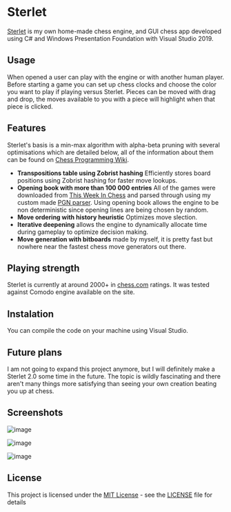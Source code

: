 # Sterlet
[Sterlet](https://en.wikipedia.org/wiki/Sterlet) is my own home-made chess engine, and GUI chess app developed using C# and Windows Presentation Foundation with Visual Studio 2019.
## Usage
When opened a user can play with the engine or with another human player. Before starting a game you can set up chess clocks and choose the color you want to play if playing versus Sterlet.
Pieces can be moved with drag and drop, the moves available to you with a piece will highlight when that piece is clicked.
## Features
Sterlet's basis is a min-max algorithm with alpha-beta pruning with several optimisations which are detailed below, all of the information about them can be found on [Chess Programming Wiki](https://www.chessprogramming.org/Main_Page).
- **Transpositions table using Zobrist hashing** Efficiently stores board positions using Zobrist hashing for faster move lookups.
- **Opening book with more than 100 000 entries** All of the games were downloaded from [This Week In Chess](https://theweekinchess.com/) and parsed through using my custom made [PGN parser](https://github.com/s3r10us3r/PGNParser). Using opening book allows the engine to be non deterministic since opening lines are being chosen by random.
- **Move ordering with history heuristic** Optimizes move slection.
- **Iterative deepening** allows the engine to dynamically allocate time during gameplay to optimize decision making.
- **Move generation with bitboards** made by myself, it is pretty fast but nowhere near the fastest chess move generators out there.

## Playing strength
Sterlet is currently at around 2000+ in [chess.com](chess.com) ratings. It was tested against Comodo engine available on the site.

## Instalation
You can compile the code on your machine using Visual Studio.

## Future plans
I am not going to expand this project anymore, but I will definitely make a Sterlet 2.0 some time in the future. The topic is wildly fascinating and there aren't many things more satisfying than seeing your own creation beating you up at chess.
## Screenshots
![image](https://github.com/s3r10us3r/Sterlet/assets/116948957/0762b8ce-05f3-4882-acbc-5a71abe64d6c)

![image](https://github.com/s3r10us3r/Sterlet/assets/116948957/9ec2002b-0322-4c68-ac98-627d7af954fe)

![image](https://github.com/s3r10us3r/Sterlet/assets/116948957/e48c878b-a060-470a-b878-020dce6c13fc)

## License
This project is licensed under the [MIT License](LICENSE) - see the [LICENSE](LICENSE) file for details
